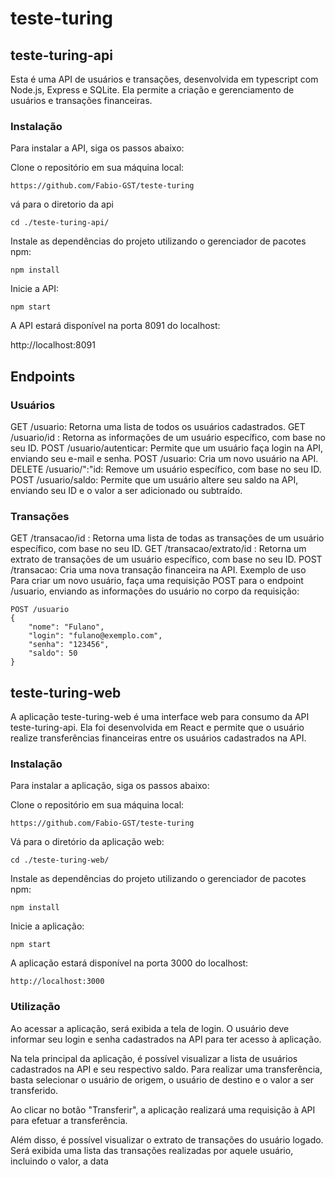 # teste-turing

## teste-turing-api
Esta é uma API de usuários e transações, desenvolvida em typescript com Node.js, Express e SQLite. Ela permite a criação e gerenciamento de usuários e transações financeiras.


### Instalação
Para instalar a API, siga os passos abaixo:

Clone o repositório em sua máquina local:
```
https://github.com/Fabio-GST/teste-turing
```
vá para o diretorio da api
```
cd ./teste-turing-api/
```
Instale as dependências do projeto utilizando o gerenciador de pacotes npm:
```
npm install
```

Inicie a API:
```
npm start
```
A API estará disponível na porta 8091 do localhost:

http://localhost:8091

## Endpoints

### Usuários
GET /usuario: Retorna uma lista de todos os usuários cadastrados.
GET /usuario/id : Retorna as informações de um usuário específico, com base no seu ID.
POST /usuario/autenticar: Permite que um usuário faça login na API, enviando seu e-mail e senha.
POST /usuario: Cria um novo usuário na API.
DELETE /usuario/":"id: Remove um usuário específico, com base no seu ID.
POST /usuario/saldo: Permite que um usuário altere seu saldo na API, enviando seu ID e o valor a ser adicionado ou subtraído.

### Transações
GET /transacao/id : Retorna uma lista de todas as transações de um usuário específico, com base no seu ID.
GET /transacao/extrato/id : Retorna um extrato de transações de um usuário específico, com base no seu ID.
POST /transacao: Cria uma nova transação financeira na API.
Exemplo de uso
Para criar um novo usuário, faça uma requisição POST para o endpoint /usuario, enviando as informações do usuário no corpo da requisição:

```
POST /usuario
{
    "nome": "Fulano",
    "login": "fulano@exemplo.com",
    "senha": "123456",
    "saldo": 50
}
```

## teste-turing-web
A aplicação teste-turing-web é uma interface web para consumo da API teste-turing-api. Ela foi desenvolvida em React  e permite que o usuário realize transferências financeiras entre os usuários cadastrados na API.

### Instalação
Para instalar a aplicação, siga os passos abaixo:

Clone o repositório em sua máquina local:

```
https://github.com/Fabio-GST/teste-turing

```

Vá para o diretório da aplicação web:

```
cd ./teste-turing-web/
```

Instale as dependências do projeto utilizando o gerenciador de pacotes npm:

```
npm install
```

Inicie a aplicação:

```
npm start
```

A aplicação estará disponível na porta 3000 do localhost:

```
http://localhost:3000
```

### Utilização
Ao acessar a aplicação, será exibida a tela de login. O usuário deve informar seu login e senha cadastrados na API para ter acesso à aplicação.

Na tela principal da aplicação, é possível visualizar a lista de usuários cadastrados na API e seu respectivo saldo. Para realizar uma transferência, basta selecionar o usuário de origem, o usuário de destino e o valor a ser transferido.

Ao clicar no botão "Transferir", a aplicação realizará uma requisição à API para efetuar a transferência.

Além disso, é possível visualizar o extrato de transações do usuário logado. Será exibida uma lista das transações realizadas por aquele usuário, incluindo o valor, a data 